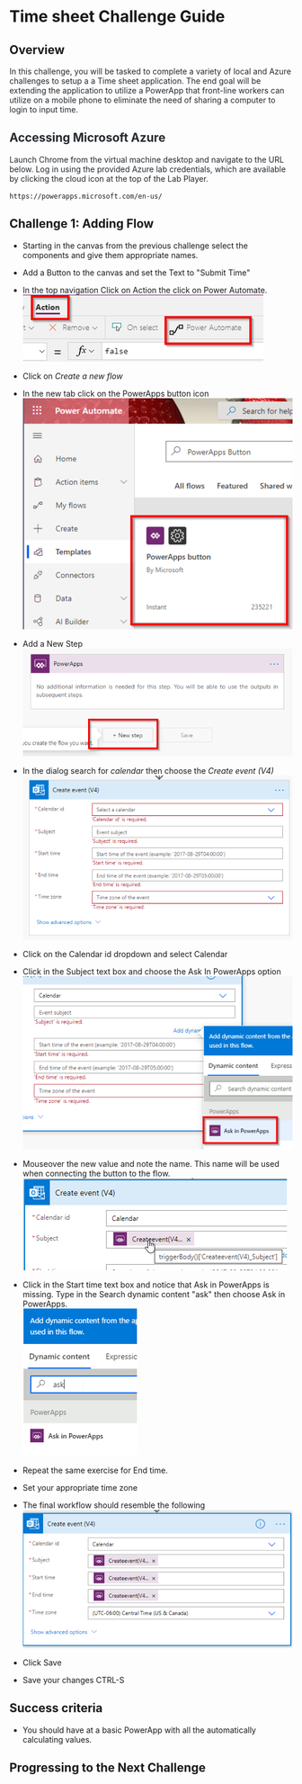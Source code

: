 ﻿# Time sheet Challenge Guide

## Overview

<span class="colour" style="color:rgb(36, 41, 46)">In this challenge, you will be tasked to complete a variety of local and Azure challenges to setup a a Time sheet application. The end goal will be extending the application to utilize a PowerApp that front-line workers can utilize on a mobile phone to eliminate the need of sharing a computer to login to input time. </span>

## <span class="colour" style="color:rgb(36, 41, 46)">Accessing Microsoft Azure</span>

<span class="colour" style="color:rgb(36, 41, 46)">Launch Chrome from the virtual machine desktop and navigate to the URL below. Log in using the provided Azure lab credentials, which are available by clicking the cloud icon at the top of the Lab Player.</span>
<span class="colour" style="color:rgb(36, 41, 46)"></span>

```
https://powerapps.microsoft.com/en-us/
```

## Challenge 1: Adding Flow

* Starting in the canvas from the previous challenge select the components and give them appropriate names.
* Add a Button to the canvas and set the Text to "Submit Time"  
* In the top navigation Click on Action the click on Power Automate.  
![](images/flow1.png)
* Click on *Create a new flow*
* In the new tab click on the PowerApps button icon  
![](images/powerappsicon.png)  
* Add a New Step  
![](images/newstep.png)  
* In the dialog search for *calendar* then choose the *Create event (V4)*  
![](images/create-event.png)  
 * Click on the Calendar id dropdown and select Calendar  
 * Click in the Subject text box and choose the Ask In PowerApps option  
 ![](images/powerapps-option.png)  
 * Mouseover the new value and note the name. This name will be used when connecting the button to the flow.   
 ![](images/subjectname.png)  
 * Click in the Start time text box and notice that Ask in PowerApps is missing. Type in the Search dynamic content "ask" then choose Ask in PowerApps.  
 ![](images/ask.png)
 * Repeat the same exercise for End time.
 * Set your appropriate time zone
 * The final workflow should resemble the following 
 ![](images/flow-done.png)
 * Click Save

* Save your changes CTRL-S




## Success criteria

* You should have at a basic PowerApp with all the automatically calculating values.

## Progressing to the Next Challenge

